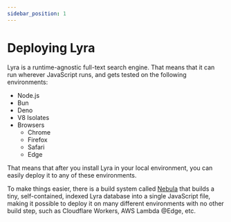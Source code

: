 ```yaml
---
sidebar_position: 1
---
```


# Deploying Lyra

Lyra is a runtime-agnostic full-text search engine. That means that it can run
wherever JavaScript runs, and gets tested on the following environments:

- Node.js
- Bun
- Deno
- V8 Isolates
- Browsers
  - Chrome
  - Firefox
  - Safari
  - Edge

That means that after you install Lyra in your local environment, you can easily
deploy it to any of these environments.

To make things easier, there is a build system called
[Nebula](/category/using-nebula) that builds a tiny, self-contained, indexed
Lyra database into a single JavaScript file, making it possible to deploy it on
many different environments with no other build step, such as Cloudflare
Workers, AWS Lambda @Edge, etc.
